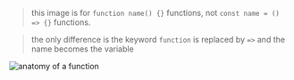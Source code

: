 > this image is for `function name() {}` functions, not `const name = () => {}` functions.

> the only difference is the keyword `function` is replaced by `=>` and the name becomes the variable

![anatomy of a function](./anatomy-of-a-function.png)
